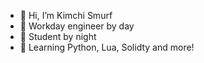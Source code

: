 
- 👋 Hi, I’m Kimchi Smurf 
- 👀 Workday engineer by day
- 🌱 Student by night 
- 🌱 Learning Python, Lua, Solidty and more!

